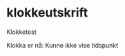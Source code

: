 # klokkeutskrift
Klokketest

<!DOCTYPE html>
<html lang="en">
<head>
    <meta charset="UTF-8">
    <title>Klokketest</title>
<script>
window.onload = oppdater;

function oppdater() {
    const tid = new Date();
    document.getElementById("klokkeutskrift").innerHTML = tid.
getHours() + ":" + tid.getMinutes() + ":" + tid.getSeconds() ;
setTimeout(oppdater, 1000);
}
</script>
</head>
<body>
<p>Klokka er nå: <span id="klokkeutskrift">Kunne ikke vise tidspunkt</span></p>

</body>
</html>
